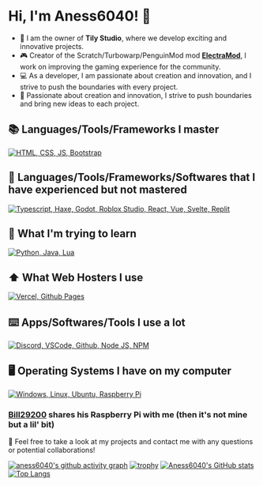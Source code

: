 # Hi, I'm Aness6040! 👋

- 🚀 I am the owner of **Tily Studio**, where we develop exciting and innovative projects.
- 🎮 Creator of the Scratch/Turbowarp/PenguinMod mod [**ElectraMod**](https://electramod.vercel.app), I work on improving the gaming experience for the community.
- 💻 As a developer, I am passionate about creation and innovation, and I strive to push the boundaries with every project.
- 🌟 Passionate about creation and innovation, I strive to push boundaries and bring new ideas to each project.

## 📚 **Languages/Tools/Frameworks I master**
[![HTML, CSS, JS, Bootstrap](https://skillicons.dev/icons?i=html,css,js,bootstrap)](https://skillicons.dev)
## 📝 **Languages/Tools/Frameworks/Softwares that I have experienced but not mastered**
[![Typescript, Haxe, Godot, Roblox Studio, React, Vue, Svelte, Replit](https://skillicons.dev/icons?i=ts,haxe,haxeflixel,godot,robloxstudio,react,vue,svelte,replit)](https://skillicons.dev)
## 🎯 **What I'm trying to learn**
[![Python, Java, Lua](https://skillicons.dev/icons?i=python,java,lua)](https://skillicons.dev)
## ⬆️ **What Web Hosters I use**
[![Vercel, Github Pages](https://skillicons.dev/icons?i=vercel,github)](https://skillicons.dev)
## ⌨️ **Apps/Softwares/Tools I use a lot**
[![Discord, VSCode, Github, Node JS, NPM](https://skillicons.dev/icons?i=discord,vscode,github,nodejs,npm)](https://skillicons.dev)

## 🖥️ **Operating Systems I have on my computer**
[![Windows, Linux, Ubuntu, Raspberry Pi](https://skillicons.dev/icons?i=windows,linux,ubuntu,raspberrypi)](https://skillicons.dev)
### [Bill29200](https://github.com/Bill29200) shares his Raspberry Pi with me (then it's not mine but a lil' bit)
💬 Feel free to take a look at my projects and contact me with any questions or potential collaborations!

[![aness6040's github activity graph](https://github-readme-activity-graph.vercel.app/graph?username=aness6040&bg_color=ffe97f&color=FF7F7F&line=FFB27F)](https://github.com/ashutosh00710/github-readme-activity-graph)
[![trophy](https://github-profile-trophy.vercel.app/?username=aness6040&theme=onedark)](https://github.com/ryo-ma/github-profile-trophy)
[![Aness6040's GitHub stats](https://github-readme-stats.vercel.app/api?username=Aness6040&show_icons=true&theme=cobalt&count_private=true&include_all_commits=true)](https://github.com/anuraghazra/github-readme-stats)
[![Top Langs](https://github-readme-stats.vercel.app/api/top-langs/?username=aness6040&langs_count=10&theme=cobalt&layout=compact)](https://github.com/anuraghazra/github-readme-stats)
